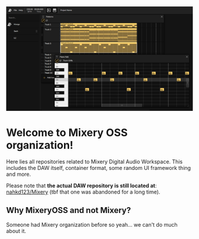 ![Screenshot of Mixery (in development version)](../img/mixery_development_private_0001.png)

# Welcome to Mixery OSS organization!
Here lies all repositories related to Mixery Digital Audio Workspace. This includes the DAW itself, container format, some random UI framework thing and more.

Please note that **the actual DAW repository is still located at**: [nahkd123/Mixery](https://github.com/nahkd123/Mixery) (tbf that one was abandoned for a long time).

## Why MixeryOSS and not Mixery?
Someone had Mixery organization before so yeah... we can't do much about it.